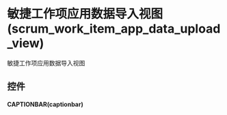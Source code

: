# 敏捷工作项应用数据导入视图(scrum_work_item_app_data_upload_view)  <!-- {docsify-ignore-all} -->


敏捷工作项应用数据导入视图



## 控件
#### CAPTIONBAR(captionbar)


<script>
 const { createApp } = Vue
  createApp({
    data() {
      return {

      }
    }
  }).use(ElementPlus).mount('#app')
</script>